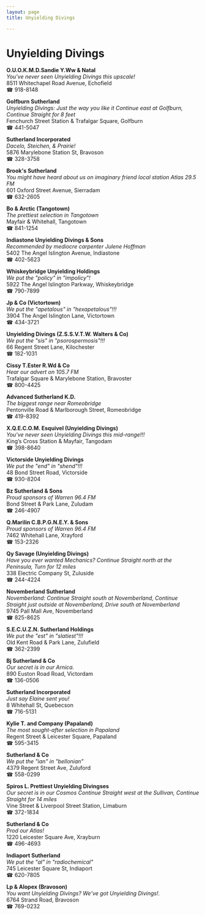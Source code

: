 ```yaml
---
layout: page 
title: Unyielding Divings

---
```



# Unyielding Divings


 **O.U.O.K.M.D.Sandie Y.Ww & Natal**  
_You've never seen Unyielding Divings this upscale!_  
8511 Whitechapel Road Avenue, Echofield  
☎ 918-8148

**Golfburn Sutherland**  
_Unyielding Divings: Just the way you like it 
Continue east at Golfburn, Continue Straight for 8 feet_  
Fenchurch Street Station & Trafalgar Square, Golfburn  
☎ 441-5047

**Sutherland Incorporated**  
_Dacelo, Steichen, & Prairie!_  
5876 Marylebone Station St, Bravoson  
☎ 328-3758

**Brook's Sutherland**  
_You might have heard about us on imaginary friend local station Atlas 29.5 FM_  
601 Oxford Street Avenue, Sierradam  
☎ 632-2605

**Bo & Arctic (Tangotown)**  
_The prettiest selection in Tangotown_  
Mayfair & Whitehall, Tangotown  
☎ 841-1254

**Indiastone Unyielding Divings & Sons**  
_Recommended by mediocre carpenter Julene Hoffman_  
5402 The Angel Islington Avenue, Indiastone  
☎ 402-5623

**Whiskeybridge Unyielding Holdings**  
_We put the "policy" in "impolicy"!_  
5922 The Angel Islington Parkway, Whiskeybridge  
☎ 790-7899

**Jp & Co (Victortown)**  
_We put the "apetalous" in "hexapetalous"!!!_  
3904 The Angel Islington Lane, Victortown  
☎ 434-3721

**Unyielding Divings (Z.S.S.V.T.W. Walters & Co)**  
_We put the "sis" in "psorospermosis"!!!_  
66 Regent Street Lane, Kilochester  
☎ 182-1031

**Cissy T.Ester R.Wd & Co**  
_Hear our advert on 105.7 FM_  
Trafalgar Square & Marylebone Station, Bravoster  
☎ 800-4425

**Advanced Sutherland K.D.**  
_The biggest range near Romeobridge_  
Pentonville Road & Marlborough Street, Romeobridge  
☎ 419-8392

**X.Q.E.C.O.M. Esquivel (Unyielding Divings)**  
_You've never seen Unyielding Divings this mid-range!!!_  
King’s Cross Station & Mayfair, Tangodam  
☎ 398-8640

**Victorside Unyielding Divings**  
_We put the "end" in "shend"!!!_  
48 Bond Street Road, Victorside  
☎ 930-8204

**Bz Sutherland & Sons**  
_Proud sponsors of Warren 96.4 FM_  
Bond Street & Park Lane, Zuludam  
☎ 246-4907

**Q.Marilin C.B.P.G.N.E.Y. & Sons**  
_Proud sponsors of Warren 96.4 FM_  
7462 Whitehall Lane, Xrayford  
☎ 153-2326

**Qy Savage (Unyielding Divings)**  
_Have you ever wanted Mechanics? 
Continue Straight north at the Peninsula, Turn for 12 miles_  
338 Electric Company St, Zuluside  
☎ 244-4224

**Novemberland Sutherland**  
_Novemberland: Continue Straight south at Novemberland, Continue Straight just outside at Novemberland, Drive south at Novemberland_  
9745 Pall Mall Ave, Novemberland  
☎ 825-8625

**S.E.C.U.Z.N. Sutherland Holdings**  
_We put the "est" in "slatiest"!!!_  
Old Kent Road & Park Lane, Zulufield  
☎ 362-2399

**Bj Sutherland & Co**  
_Our secret is in our Arnica._  
890 Euston Road Road, Victordam  
☎ 136-0506

**Sutherland Incorporated**  
_Just say Elaine sent you!_  
8 Whitehall St, Quebecson  
☎ 716-5131

**Kylie T. and Company (Papaland)**  
_The most sought-after selection in Papaland_  
Regent Street & Leicester Square, Papaland  
☎ 595-3415

**Sutherland & Co**  
_We put the "ian" in "bellonian"_  
4379 Regent Street Ave, Zuluford  
☎ 558-0299

**Spiros L. Prettiest Unyielding Divingses**  
_Our secret is in our Cosmos 
Continue Straight west at the Sullivan, Continue Straight for 14 miles_  
Vine Street & Liverpool Street Station, Limaburn  
☎ 372-1834

**Sutherland & Co**  
_Prod our Atlas!_  
1220 Leicester Square Ave, Xrayburn  
☎ 496-4693

**Indiaport Sutherland**  
_We put the "al" in "radiochemical"_  
745 Leicester Square St, Indiaport  
☎ 620-7805

**Lp & Alopex (Bravoson)**  
_You want Unyielding Divings? We've got Unyielding Divings!._  
6764 Strand Road, Bravoson  
☎ 769-0232

